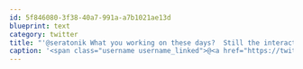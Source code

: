 ```yaml
---
id: 5f846080-3f38-40a7-991a-a7b1021ae13d
blueprint: text
category: twitter
title: "'@seratonik What you working on these days?  Still the interactive video beta?"
caption: '<span class="username username_linked">@<a href="https://twitter.com/seratonik" title="Brent Luehr">seratonik</a></span> What you working on these days?  Still the interactive video beta?'
---
```


